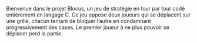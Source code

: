 Bienvenue dans le projet Blocus, un jeu de stratégie en tour par tour codé entièrement en langage C. Ce jeu oppose deux joueurs qui se déplacent sur une grille, chacun tentant de bloquer l’autre en condamnant progressivement des cases. Le premier joueur à ne plus pouvoir se déplacer perd la partie.
